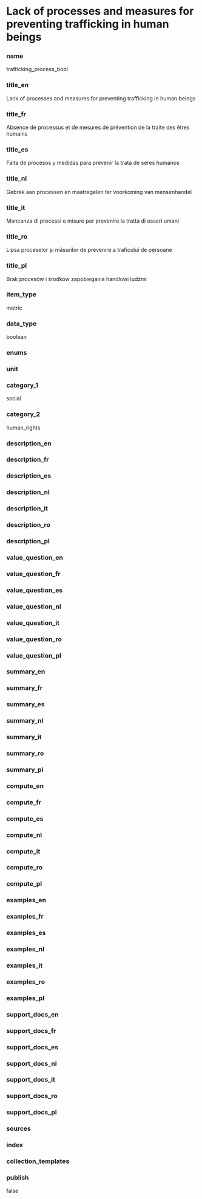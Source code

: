 
# Lack of processes and measures for preventing trafficking in human beings

### name

trafficking_process_bool

### title_en

Lack of processes and measures for preventing trafficking in human beings

### title_fr

Absence de processus et de mesures de prévention de la traite des êtres humains

### title_es

Falta de procesos y medidas para prevenir la trata de seres humanos

### title_nl

Gebrek aan processen en maatregelen ter voorkoming van mensenhandel

### title_it

Mancanza di processi e misure per prevenire la tratta di esseri umani

### title_ro

Lipsa proceselor și măsurilor de prevenire a traficului de persoane

### title_pl

Brak procesów i środków zapobiegania handlowi ludźmi

### item_type

metric

### data_type

boolean

### enums



### unit



### category_1

social

### category_2

human_rights

### description_en

### description_fr

### description_es

### description_nl

### description_it

### description_ro

### description_pl


### value_question_en

### value_question_fr

### value_question_es

### value_question_nl

### value_question_it

### value_question_ro

### value_question_pl


### summary_en

### summary_fr

### summary_es

### summary_nl

### summary_it

### summary_ro

### summary_pl


### compute_en

### compute_fr

### compute_es

### compute_nl

### compute_it

### compute_ro

### compute_pl


### examples_en

### examples_fr

### examples_es

### examples_nl

### examples_it

### examples_ro

### examples_pl


### support_docs_en

### support_docs_fr

### support_docs_es

### support_docs_nl

### support_docs_it

### support_docs_ro

### support_docs_pl


### sources


### index


### collection_templates


### publish

false


            
